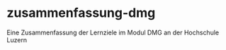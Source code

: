 zusammenfassung-dmg
===================

Eine Zusammenfassung der Lernziele im Modul DMG an der Hochschule Luzern
